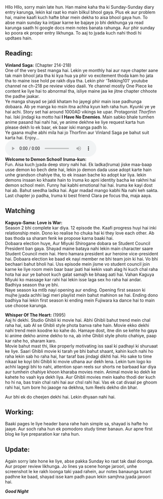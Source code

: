 Hllo Hllo, sorry main late hun. Han maine kaha tha ki Sunday-Sunday diary entry karunga, lekin kal raat ko main bilkul bhool gaya. Plus ek aur problem hai, maine kaafi kuch hafte bhar mein dekha to aisa bhool gaya hun. To abse main sunday ka intjaar karne ke bajaye jo bhi dekhunga ya read karunga saath hi google docs mein notes banata rahunga. Aur phir sunday ko poora ek proper entry likhunga. To aaj to jyada kuch nahi thodi hi updtaes hain.  
  
## Reading:  
**Vinland Saga:** (Chapter 214-218)  
One of the very best manga hai. Lekin ye monthly hai aur naye chapter aane tak main bhool jata tha ki kya hua ya phir vo excitement thoda kam ho jata tha to maine isse hold pe rakh diya tha. Lekin phir 'Tekking101' youtube channel ne ch-218 pe review video daali. Ye channel mostly One Piece ke content ke liye hai to abnormal tha, isliye maine jaa ke jitne chapter chhoote the padhe jaakar.  
Ye manga shayad se jaldi khatam ho jayegi phir main isse padhunga dobaara. Ab ye manga ko msin itna achha kyun keh raha hun. Kyunki ye ye hai achi. Story set hai around 1000AD vikings ke upar. Protagonist *Thorfinn* hai. Iski jindagi ka motto hai **I Have No Enemies**. Main sabko bhale tumhen anime pasand hai nahi hai, ye anime dekhne ke liye request karta hun please dekh lo ek baar, ek baar iski manga padh lo.  
Ye gaana mujhe abhi mila hai jo Thorfinn aur Vinland Saga pe bahut suit karta hai. Enjoy...  
<audio controls>
  <source src="../../audio/Aa Chalke Tujhe.m4a" type="audio/mpeg">
  Your browser does not support the audio element.
</audio>  
**Welcome to Demon School! Iruma-kun:**  
Fun. Aisa kuch jyada deep story nahi hai. Ek ladka(Iruma) jiske maa-baap usse demon ko bech dete hai, lekin jo demon dada usse adopt karte hain unhe grandson chahiye tha, to ek insaan bache ko adopt kar liya. lekin demons insaan ko khaate hain to Iruma ko apni identity bacha ke rakhni hai demon school mein. Funny hai kabhi emotional hai hai. Iruma ke kayi dost hai ab. Bahut seedha ladka hai. Agar madad mango kabhi Na nahi keh sakta.  
Last chapter jo padha, Iruma ki best friend Clara pe focus tha, maja aaya.  
  
## Watching  
**Kaguya-Sama: Love is War:**  
Season 2 bhi complete kar diya. 12 episode the. Kaafi progress huyi hai inki relationship mein. Dono ko realise ho chuka hai ki they love each other. Ab bas thoda sa sharam fenk ke propose karna baaki hai.  
Dobaara election huye, Aur Miyuki Shirogane dobara se Student Council President ban gaya. Shayad maine bataya nahi lekin main character saare Student Council mein hai. Hero hamara president aur heroine vice-president hai. Dobaara election ke baad ek nayi member ne bhi team join ki hai. Vo bhi bechaari bahut bholi hai. Uss episode mein jisme vo student council join karne ke liye room mein baar baar jaati hai kekin vaah alag hi kuch chal raha hota hai aur ye bahoot kuch galat samajh ke bhaag aati hai. Vahan Kaguya Miyuki ko massage kar rahi hai lekin isse laga sex ho raha hai andar. Badhiya season tha ye bhi.  
Naye season ka mtlb nayi opening aur ending. Opening first season ki mujhe jyada achhi lagi meri playlist mein bahut mahinon se hai. Ending dono badhiya hai lekin first season ki ending mein Fujiwara ka dance hai to main use choose karunga.  
  
**Whisper Of The Heart:** (1995)  
Aaj hi dekhi. Studio Ghibli ki movie hai. Abhi Ghibli bahut trend mein chal raha hai, sab AI se Ghibli style phota banva rahe hain. Movie ekko dekhi nahi trend mein koodne ko kahe do. Hamaye dost, itne din se kehte ho gaya ki anime dekho anime dekho to na, ab inhe Ghibli style photo chahiye, paap kar rahe ho, sharam karo.  
Movie bahut mast thi, like properly motivating iss saal ki padhayi ki shuruaat ke liye. Saari Ghibli movie ki tarah ye bhi bahut shaant, kahin kuch nahi ho raha lekin sab ho raha hai, har taraf bas jindagi dikhti hai. Ho sake to time nikaal ke koyi bhi Ghibli ki movie uthana aur dekh lena. Lekin tum logo ko achhi lagegi bhi to nahi, attention span reels sur shorts ne barbaad kar diya aur tumhein chahiye khoon kharaba movies mein. Animal movie ko dekh ke kahete ho vaah kya dekh liya. Aur Ghibli movies mein kaaho thodi der kuch ho hi na, bas train chal rahi hai aur chsl rahi hai. Vas ek cat divaal pe ghoom rahi hai, tum bore ho jaaoge na dekhna, tum Reels dekho din bhar.  

Aur bhi ek do cheejen dekhi hai. Lekin dhyaan nahi hai.  
  
## Working:   
Baaki pages le liye header bana rahe hain simple sa, shayad is hafte ho jaaye. Aur soch raha hun ek pomodoro study timer banaun.
Aur apne first blog ke liye preparation kar raha hun.
  
## Update:  
Again sorry late hone ke liye, abse pakka Sunday ko raat tak daal doonga. Aur proper review likhunga. Jo lines ya scene honge jaroori, unhe screenshot le ke rakh loonga taki yaad rahein, aur notes banaunga turant padhne ke baad, shayad isse kam padh paun lekin samjhna jyada jaroori hai.  
  
***Good Night***
